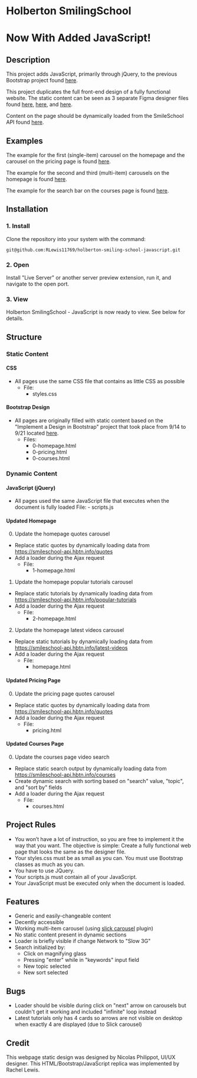 # Holberton SmilingSchool
# Now With Added JavaScript!

## Description

This project adds JavaScript, primarily through jQuery, to the previous Bootstrap project found [here](https://github.com/RLewis11769/holberton-smiling-school). 

This project duplicates the full front-end design of a fully functional website. The static content can be seen as 3 separate Figma designer files found [here](https://www.figma.com/file/QYQqMYbdpAHL5xTclwJKSI/Homepage?node-id=0%3A1), [here](https://www.figma.com/file/KLAI53jdYpfFNEy0O79ymB/Pricing?node-id=0%3A1), and [here](https://www.figma.com/file/ivg3abH1HLmMayBgjGg1Qf/Courses?node-id=0%3A1).

Content on the page should be dynamically loaded from the SmileSchool API found [here](https://smileschool-api.hbtn.info).

## Examples

The example for the first (single-item) carousel on the homepage and the carousel on the pricing page is found [here](https://github.com/RLewis11769/holberton-smiling-school-javascript/blob/main/usage/QuoteCarousel.gif).

The example for the second and third (multi-item) carousels on the homepage is found [here](https://github.com/RLewis11769/holberton-smiling-school-javascript/blob/main/usage/TutorialsCarousel.gif).

The example for the search bar on the courses page is found [here](https://github.com/RLewis11769/holberton-smiling-school-javascript/blob/main/usage/Searchbar.gif).

## Installation

### 1. Install

Clone the repository into your system with the command:

```
git@github.com:RLewis11769/holberton-smiling-school-javascript.git
```

### 2. Open

Install "Live Server" or another server preview extension, run it, and navigate to the open port.

### 3. View

Holberton SmilingSchool - JavaScript is now ready to view. See below for details.

## Structure

### Static Content

#### CSS

- All pages use the same CSS file that contains as little CSS as possible
	- File:
		- styles.css

#### Bootstrap Design

- All pages are originally filled with static content based on the "Implement a Design in Bootstrap" project that took place from 9/14 to 9/21 located [here](https://github.com/RLewis11769/holberton-smiling-school).
	- Files:
		- 0-homepage.html
		- 0-pricing.html
		- 0-courses.html

### Dynamic Content

#### JavaScript (jQuery)

- All pages used the same JavaScript file that executes when the document is fully loaded
	File:
		- scripts.js

#### Updated Homepage

0. Update the homepage quotes carousel
- Replace static quotes by dynamically loading data from https://smileschool-api.hbtn.info/quotes
- Add a loader during the Ajax request
	- File:
		- 1-homepage.html

1. Update the homepage popular tutorials carousel
- Replace static tutorials by dynamically loading data from https://smileschool-api.hbtn.info/popular-tutorials
- Add a loader during the Ajax request
	- File:
		- 2-homepage.html

2. Update the homepage latest videos carousel
- Replace static tutorials by dynamically loading data from https://smileschool-api.hbtn.info/latest-videos
- Add a loader during the Ajax request
	- File:
		- homepage.html

#### Updated Pricing Page

0. Update the pricing page quotes carousel
- Replace static quotes by dynamically loading data from https://smileschool-api.hbtn.info/quotes
- Add a loader during the Ajax request
	- File:
		- pricing.html

#### Updated Courses Page

0. Update the courses page video search
- Replace static search output by dynamically loading data from https://smileschool-api.hbtn.info/courses
- Create dynamic search with sorting based on "search" value, "topic", and "sort by" fields
- Add a loader during the Ajax request
	- File:
		- courses.html

## Project Rules

- You won’t have a lot of instruction, so you are free to implement it the way that you want. The objective is simple: Create a fully functional web page that looks the same as the designer file.
- Your styles.css must be as small as you can. You must use Bootstrap classes as much as you can.
- You have to use JQuery.
- Your scripts.js must contain all of your JavaScript.
- Your JavaScript must be executed only when the document is loaded.

## Features

- Generic and easily-changeable content
- Decently accessible
- Working multi-item carousel (using [slick carousel](https://kenwheeler.github.io/slick/) plugin)
- No static content present in dynamic sections
- Loader is briefly visible if change Network to "Slow 3G"
- Search initialized by:
	- Click on magnifying glass
	- Pressing "enter" while in "keywords" input field
	- New topic selected
	- New sort selected

## Bugs

- Loader should be visible during click on "next" arrow on carousels but couldn't get it working and included "infinite" loop instead
- Latest tutorials only has 4 cards so arrows are not visible on desktop when exactly 4 are displayed (due to Slick carousel)

## Credit

This webpage static design was designed by Nicolas Philippot, UI/UX designer. This HTML/Bootstrap/JavaScript replica was implemented by Rachel Lewis.
